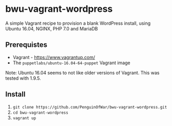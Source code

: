 # bwu-vagrant-wordpress
A simple Vagrant recipe to provision a blank WordPress install, using Ubuntu 16.04, NGINX, PHP 7.0 and MariaDB 

## Prerequistes

- Vagrant - https://www.vagrantup.com/
- The `puppetlabs/ubuntu-16.04-64-puppet` Vagrant image

Note: Ubuntu 16.04 seems to not like older versions of Vagrant. This was tested with 1.9.5.

## Install

1. `git clone https://github.com/PenguinOfWar/bwu-vagrant-wordpress.git`
2. `cd bwu-vagrant-wordpress`
3. `vagrant up`